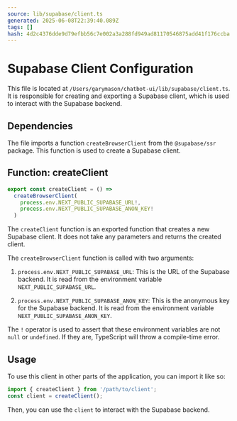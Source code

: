 ```yaml
---
source: lib/supabase/client.ts
generated: 2025-06-08T22:39:40.089Z
tags: []
hash: 4d2c4376dde9d79efbb56c7e002a3a288fd949ad81170546875add41f176ccba
---
```


# Supabase Client Configuration

This file is located at `/Users/garymason/chatbot-ui/lib/supabase/client.ts`. It is responsible for creating and exporting a Supabase client, which is used to interact with the Supabase backend.

## Dependencies

The file imports a function `createBrowserClient` from the `@supabase/ssr` package. This function is used to create a Supabase client.

## Function: createClient

```ts
export const createClient = () =>
  createBrowserClient(
    process.env.NEXT_PUBLIC_SUPABASE_URL!,
    process.env.NEXT_PUBLIC_SUPABASE_ANON_KEY!
  )
```

The `createClient` function is an exported function that creates a new Supabase client. It does not take any parameters and returns the created client.

The `createBrowserClient` function is called with two arguments:

1. `process.env.NEXT_PUBLIC_SUPABASE_URL`: This is the URL of the Supabase backend. It is read from the environment variable `NEXT_PUBLIC_SUPABASE_URL`.

2. `process.env.NEXT_PUBLIC_SUPABASE_ANON_KEY`: This is the anonymous key for the Supabase backend. It is read from the environment variable `NEXT_PUBLIC_SUPABASE_ANON_KEY`.

The `!` operator is used to assert that these environment variables are not `null` or `undefined`. If they are, TypeScript will throw a compile-time error.

## Usage

To use this client in other parts of the application, you can import it like so:

```ts
import { createClient } from '/path/to/client';
const client = createClient();
```

Then, you can use the `client` to interact with the Supabase backend.